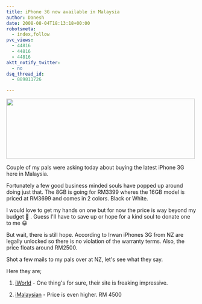```yaml
---
title: iPhone 3G now available in Malaysia
author: Danesh
date: 2008-08-04T18:13:18+00:00
robotsmeta:
  - index,follow
pvc_views:
  - 44816
  - 44816
  - 44816
aktt_notify_twitter:
  - no
dsq_thread_id:
  - 889811726

---
```

<img loading="lazy" class="alignnone size-medium wp-image-745" title="iWorld" src="/wp-content/uploads/2008/08/r-500x159.jpg" alt="" width="500" height="159" srcset="/wp-content/uploads/2008/08/r-500x159.jpg 500w, /wp-content/uploads/2008/08/r.jpg 800w" sizes="(max-width: 500px) 100vw, 500px" />

Couple of my pals were asking today about buying the latest iPhone 3G here in Malaysia.

Fortunately a few good business minded souls have popped up around doing just that. The 8GB is going for RM3399 wheres the 16GB model is priced at RM3699 and comes in 2 colors. Black or White.

I would love to get my hands on one but for now the price is way beyond my budget 🙁 . Guess I'll have to save up or hope for a kind soul to donate one to me 😀

But wait, there is still hope. According to Irwan iPhones 3G from NZ are legally unlocked so there is no violation of the warranty terms. Also, the price floats around RM2500.

Shot a few mails to my pals over at NZ, let's see what they say.

Here they are;

1. [iWorld][1] - One thing's for sure, their site is freaking impressive.

2. [iMalaysian][2] - Price is even higher. RM 4500

 [1]: http://www.iworld.com.my/blog/?page_id=197
 [2]: http://imalaysian.com/2008/06/11/3g-iphone-in-malaysia-starting-july-2008/